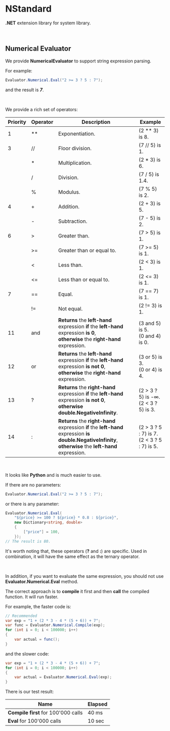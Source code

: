 # NStandard

**.NET** extension library for system library.

<br/>

## Numerical Evaluator

We provide **NumericalEvaluator** to support string expression parsing.

For example:

```csharp
Evaluator.Numerical.Eval("2 >= 3 ? 5 : 7");
```

and the result is ***7***.

<br/>

We provide a rich set of operators:

| Priority | Operator | Description                                                  | Example                                         |
| -------- | -------- | ------------------------------------------------------------ | ----------------------------------------------- |
| 1        | **       | Exponentiation.                                              | (2 ** 3) is 8.                                  |
| 3        | //       | Floor division.                                              | (7 // 5) is 1.                                  |
|          | *        | Multiplication.                                              | (2 * 3) is 6.                                   |
|          | /        | Division.                                                    | (7 / 5) is 1.4.                                 |
|          | %        | Modulus.                                                     | (7 % 5) is 2.                                   |
| 4        | +        | Addition.                                                    | (2 + 3) is 5.                                   |
|          | -        | Subtraction.                                                 | (7 - 5) is 2.                                   |
| 6        | >        | Greater than.                                                | (7 > 5) is 1.                                   |
|          | \>=      | Greater than or equal to.                                    | (7 >= 5) is 1.                                  |
|          | <        | Less than.                                                   | (2 < 3) is 1.                                   |
|          | <=       | Less than or equal to.                                       | (2 <= 3) is 1.                                  |
| 7        | ==       | Equal.                                                       | (7 == 7) is 1.                                  |
|          | !=       | Not equal.                                                   | (2 != 3) is 1.                                  |
| 11       | and      | **Returns** the **left-hand** expression **if** the **left-hand** expression **is 0**,<br/>**otherwise** the **right-hand** expression. | (3 and 5) is 5.<br/>(0 and 4) is 0.             |
| 12       | or       | **Returns** the **left-hand** expression **if** the **left-hand** expression **is not 0**,<br/>**otherwise** the **right-hand** expression. | (3 or 5) is 3.<br/>(0 or 4) is 4.               |
| 13       | ?        | **Returns** the **right-hand** expression **if** the **left-hand** expression **is not 0**,<br/>**otherwise** **double.NegativeInfinity**. | (2 > 3 ? 5) is -∞.<br/>(2 < 3 ? 5) is 3.        |
| 14       | :        | **Returns** the **right-hand** expression **if** the **left-hand** expression **is** **double.NegativeInfinity**,<br/>**otherwise** the **left-hand** expression. | (2 > 3 ? 5 : 7) is 7.<br/>(2 < 3 ? 5 : 7) is 5. |

<br/>

It looks like **Python** and is much easier to use.

If there are no parameters:

```csharp
Evaluator.Numerical.Eval("2 >= 3 ? 5 : 7");
```

or there is any parameter:

```csharp
Evaluator.Numerical.Eval(
    "${price} >= 100 ? ${price} * 0.8 : ${price}", 
 	new Dictionary<string, double>
    {
        ["price"] = 100,
    });
// The result is 80.
```

It's worth noting that, these operators (**?** and **:**) are specific. Used in combination, it will have the same effect as the ternary operator.

<br/>

In addition, if you want to evaluate the same expression, you should not use **Evaluator.Numerical.Eval** method.

The correct approach is to **compile** it first and then **call** the compiled function. It will run faster.

For example, the faster code is:

```csharp
// Recommended
var exp = "1 + (2 * 3 - 4 * (5 + 6)) + 7";
var func = Evaluator.Numerical.Compile(exp);
for (int i = 0; i < 100000; i++)
{
    var actual = func();
}
```
and the slower code:

```csharp
var exp = "1 + (2 * 3 - 4 * (5 + 6)) + 7";
for (int i = 0; i < 100000; i++)
{
    var actual = Evaluator.Numerical.Eval(exp);
}
```

There is our test result:

| Name                                | Elapsed |
| ----------------------------------- | ------- |
| **Compile first** for 100'000 calls | 40 ms   |
| **Eval** for 100'000 calls          | 10 sec  |


